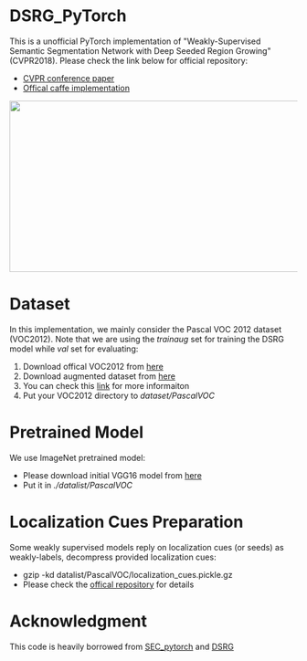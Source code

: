 # DSRG_PyTorch
This is a unofficial PyTorch implementation of "Weakly-Supervised Semantic Segmentation Network with Deep Seeded Region Growing" (CVPR2018). Please check the link below for official repository:
- [CVPR conference paper](https://openaccess.thecvf.com/content_cvpr_2018/papers/Huang_Weakly-Supervised_Semantic_Segmentation_CVPR_2018_paper.pdf)
- [Offical caffe implementation](https://github.com/speedinghzl/DSRG)

<img src="https://github.com/terenceylchow124/DSRG_PyTorch/blob/main/ref_img/dsrg.JPG" width="800" height="300">

# Dataset
In this implementation, we mainly consider the Pascal VOC 2012 dataset (VOC2012). Note that we are using the *trainaug* set for training the DSRG model while *val* set for evaluating: 
1. Download offical VOC2012 from [here](http://host.robots.ox.ac.uk:8080/pascal/VOC/voc2012/index.html)
2. Download augmented dataset from [here](https://www.dropbox.com/s/oeu149j8qtbs1x0/SegmentationClassAug.zip?dl=0)
3. You can check this [link](https://www.sun11.me/blog/2018/how-to-use-10582-trainaug-images-on-DeeplabV3-code/) for more informaiton
4. Put your VOC2012 directory to *dataset/PascalVOC*

# Pretrained Model
We use ImageNet pretrained model:
- Please download initial VGG16 model from [here](https://drive.google.com/file/d/1tAnc1fDttigaer1UC5rypPGTZUt2GGeK/view)
- Put it in *./datalist/PascalVOC*

# Localization Cues Preparation
Some weakly supervised models reply on localization cues (or seeds) as weakly-labels, decompress provided localization cues:
- gzip -kd datalist/PascalVOC/localization_cues.pickle.gz
- Please check the [offical repository](https://github.com/kolesman/SEC) for details

# Acknowledgment
This code is heavily borrowed from [SEC_pytorch](https://github.com/halbielee/SEC_pytorch) and [DSRG](https://github.com/speedinghzl/DSRG)
